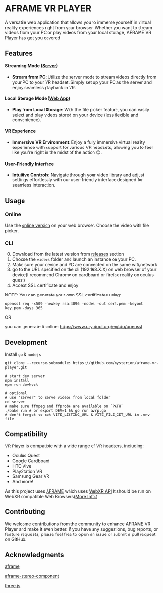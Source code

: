 # AFRAME VR PLAYER
A versatile web application that allows you to immerse yourself in virtual reality experiences right from your browser. Whether you want to stream videos from your PC or play videos from your local storage, AFRAME VR Player has got you covered

## Features
#### Streaming Mode ([Server](https://github.com/mysterion/avrp/releases))
- **Stream from PC**: Utilize the server mode to stream videos directly from your PC to your VR headset. Simply set up your PC as the server and enjoy seamless playback in VR.

#### Local Storage Mode ([Web App](https://mysterion.github.io/aframe-vr-player/))
- **Play from Local Storage**: With the file picker feature, you can easily select and play videos stored on your device (less flexible and convenience).
#### VR Experience
- **Immersive VR Environment**: Enjoy a fully immersive virtual reality experience with support for various VR headsets, allowing you to feel like you're right in the midst of the action 😉.
#### User-Friendly Interface
- **Intuitive Controls**: Navigate through your video library and adjust settings effortlessly with our user-friendly interface designed for seamless interaction.

## Usage
### Online
Use the [online version](https://mysterion.github.io/aframe-vr-player/) on your web browser. Choose the video with file picker. 

### CLI
0) Download from the latest version from [releases](https://github.com/mysterion/avrp/releases) section
1) Choose the `videos` folder and launch an instance on your PC.
2) Make sure your device and PC are connected on the same wifi/network
3) go to the URL specified on the cli (192.168.X.X) on web browser of your device(I recommend Chrome on cardboard or firefox reality on oculus quest)
4) Accept SSL certificate and enjoy

NOTE: You can generate your own SSL certificates using: 

`openssl req -x509 -newkey rsa:4096 -nodes -out cert.pem -keyout key.pem -days 365`

OR

you can generate it online: https://www.cryptool.org/en/cto/openssl


## Development
Install `go` & `nodejs`
```
git clone --recurse-submodules https://github.com/mysterion/aframe-vr-player.git

# start dev server 
npm install 
npm run devhost

# optional
# use "server" to serve videos from local folder
cd server
# make sure ffmpeg and ffprobe are available on `PATH`   
./bake run # or export DEV=1 && go run avrp.go
# don't forget to set VITE_LISTING_URL & VITE_FILE_GET_URL in .env file
```
## Compatibility
VR Player is compatible with a wide range of VR headsets, including:

- Oculus Quest
- Google Cardboard
- HTC Vive
- PlayStation VR
- Samsung Gear VR
- And more!

As this project uses [AFRAME](https://github.com/aframevr/aframe) which uses [WebXR API](https://developer.mozilla.org/en-US/docs/Web/API/WebXR_Device_API)
It should be run on WebXR compatible Web Browsers([More Info.](https://aframe.io/docs/1.5.0/introduction/vr-headsets-and-webxr-browsers.html#which-vr-headsets-does-a-frame-support)) 

## Contributing
We welcome contributions from the community to enhance AFRAME VR Player and make it even better. If you have any suggestions, bug reports, or feature requests, please feel free to open an issue or submit a pull request on GitHub.

## Acknowledgments

[aframe](https://github.com/aframevr/aframe)

[aframe-stereo-component](https://github.com/c-frame/aframe-stereo-component/)

[three.js](https://github.com/mrdoob/three.js)

